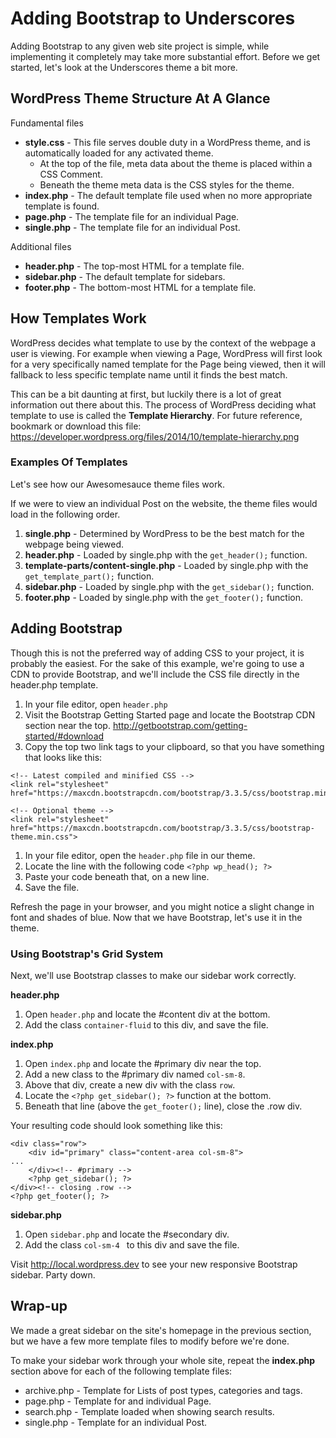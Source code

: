 # Adding Bootstrap to Underscores

Adding Bootstrap to any given web site project is simple, while implementing it completely may take more substantial effort. Before we get started, let's look at the Underscores theme a bit more.

## WordPress Theme Structure At A Glance

Fundamental files

* **style.css** - This file serves double duty in a WordPress theme, and is automatically loaded for any activated theme. 
  * At the top of the file, meta data about the theme is placed within a CSS Comment.
  * Beneath the theme meta data is the CSS styles for the theme.
* **index.php** - The default template file used when no more appropriate template is found.
* **page.php** - The template file for an individual Page.
* **single.php** - The template file for an individual Post.

Additional files

* **header.php** - The top-most HTML for a template file.
* **sidebar.php** - The default template for sidebars.
* **footer.php** - The bottom-most HTML for a template file.

## How Templates Work

WordPress decides what template to use by the context of the webpage a user is viewing.  For example when viewing a Page, WordPress will first look for a very specifically named template for the Page being viewed, then it will fallback to less specific template name until it finds the best match.

This can be a bit daunting at first, but luckily there is a lot of great information out there about this. The process of WordPress deciding what template to use is called the **Template Hierarchy**. For future reference, bookmark or download this file: https://developer.wordpress.org/files/2014/10/template-hierarchy.png

### Examples Of Templates

Let's see how our Awesomesauce theme files work. 

If we were to view an individual Post on the website, the theme files would load in the following order.

1. **single.php** - Determined by WordPress to be the best match for the webpage being viewed.
1. **header.php** - Loaded by single.php with the `get_header();` function.
1. **template-parts/content-single.php** - Loaded by single.php with the `get_template_part();` function.
1. **sidebar.php** - Loaded by single.php with the `get_sidebar();` function.
1. **footer.php** - Loaded by single.php with the `get_footer();` function.

## Adding Bootstrap

Though this is not the preferred way of adding CSS to your project, it is probably the easiest. For the sake of this example, we're going to use a CDN to provide Bootstrap, and we'll include the CSS file directly in the header.php template.

1. In your file editor, open `header.php`
1. Visit the Bootstrap Getting Started page and locate the Bootstrap CDN section near the top. http://getbootstrap.com/getting-started/#download
1. Copy the top two link tags to your clipboard, so that you have something that looks like this:
```
<!-- Latest compiled and minified CSS -->
<link rel="stylesheet" href="https://maxcdn.bootstrapcdn.com/bootstrap/3.3.5/css/bootstrap.min.css">

<!-- Optional theme -->
<link rel="stylesheet" href="https://maxcdn.bootstrapcdn.com/bootstrap/3.3.5/css/bootstrap-theme.min.css">
```
1. In your file editor, open the `header.php` file in our theme.
1. Locate the line with the following code `<?php wp_head(); ?>`
1. Paste your code beneath that, on a new line.
1. Save the file.

Refresh the page in your browser, and you might notice a slight change in font and shades of blue. Now that we have Bootstrap, let's use it in the theme.

### Using Bootstrap's Grid System

Next, we'll use Bootstrap classes to make our sidebar work correctly.

**header.php**

1. Open `header.php` and locate the #content div at the bottom.
1. Add the class `container-fluid` to this div, and save the file.

**index.php**

1. Open `index.php` and locate the #primary div near the top.
1. Add a new class to the #primary div named `col-sm-8`.
1. Above that div, create a new div with the class `row`. 
1. Locate the `<?php get_sidebar(); ?>` function at the bottom.
1. Beneath that line (above the `get_footer();` line), close the .row div.

Your resulting code should look something like this:
```
<div class="row">
	<div id="primary" class="content-area col-sm-8">
...
	</div><!-- #primary -->
	<?php get_sidebar(); ?>
</div><!-- closing .row -->
<?php get_footer(); ?>
```

**sidebar.php**

1. Open `sidebar.php` and locate the #secondary div.
1. Add the class `col-sm-4 ` to this div and save the file.

Visit http://local.wordpress.dev to see your new responsive Bootstrap sidebar. Party down.

## Wrap-up

We made a great sidebar on the site's homepage in the previous section, but we have a few more template files to modify before we're done. 

To make your sidebar work through your whole site, repeat the **index.php** section above for each of the following template files:

* archive.php - Template for Lists of post types, categories and tags.
* page.php - Template for and individual Page.
* search.php - Template loaded when showing search results.
* single.php - Template for an individual Post.